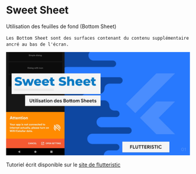 # Sweet Sheet

Utilisation des feuilles de fond (Bottom Sheet)

`Les Bottom Sheet sont des surfaces contenant du contenu supplémentaire ancré au bas de l'écran.`

![tutorial thumbnail](sweet_sheet.jpg)

Tutoriel écrit disponible sur le [site de flutteristic](www.flutteristic.dev)